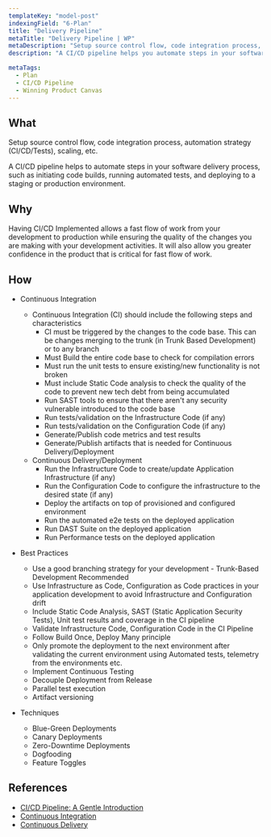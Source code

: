 ```yaml
---
templateKey: "model-post"
indexingField: "6-Plan"
title: "Delivery Pipeline"
metaTitle: "Delivery Pipeline | WP"
metaDescription: "Setup source control flow, code integration process, automation strategy (CI/CD/Tests), scaling, etc."
description: "A CI/CD pipeline helps you automate steps in your software delivery process, such as initiating code builds, running automated tests, and deploying to a staging or production environment."

metaTags:
  - Plan
  - CI/CD Pipeline
  - Winning Product Canvas
---
```



## What

Setup source control flow, code integration process, automation strategy (CI/CD/Tests), scaling, etc.

A CI/CD pipeline helps to automate steps in your software delivery process, such as initiating code builds, running automated tests, and deploying to a staging or production environment.


## Why

Having CI/CD Implemented allows a fast flow of work from your development to production while ensuring the quality of the changes you are making with your development activities. It will also allow you greater confidence in the product that is critical for fast flow of work.


## How

- Continuous Integration

  - Continuous Integration (CI) should include the following steps and characteristics
    - CI must be triggered by the changes to the code base. This can be changes merging to the trunk (in Trunk Based Development) or to any branch
    - Must Build the entire code base to check for compilation errors
    - Must run the unit tests to ensure existing/new functionality is not broken
    - Must include Static Code analysis to check the quality of the code to prevent new tech debt from being accumulated
    - Run SAST tools to ensure that there aren't any security vulnerable introduced to the code base
    - Run tests/validation on the Infrastructure Code (if any)
    - Run tests/validation on the Configuration Code (if any)
    - Generate/Publish code metrics and test results
    - Generate/Publish artifacts that is needed for Continuous Delivery/Deployment
  - Continuous Delivery/Deployment
    - Run the Infrastructure Code to create/update Application Infrastructure (if any)
    - Run the Configuration Code to configure the infrastructure to the desired state (if any)
    - Deploy the artifacts on top of provisioned and configured environment
    - Run the automated e2e tests on the deployed application
    - Run DAST Suite on the deployed application
    - Run Performance tests on the deployed application

- Best Practices

  - Use a good branching strategy for your development - Trunk-Based Development Recommended
  - Use Infrastructure as Code, Configuration as Code practices in your application development to avoid Infrastructure and Configuration drift
  - Include Static Code Analysis, SAST (Static Application Security Tests), Unit test results and coverage in the CI pipeline
  - Validate Infrastructure Code, Configuration Code in the CI Pipeline
  - Follow Build Once, Deploy Many principle
  - Only promote the deployment to the next environment after validating the current environment using Automated tests, telemetry from the environments etc.
  - Implement Continuous Testing
  - Decouple Deployment from Release
  - Parallel test execution
  - Artifact versioning

- Techniques
  - Blue-Green Deployments
  - Canary Deployments
  - Zero-Downtime Deployments
  - Dogfooding
  - Feature Toggles


## References

- [CI/CD Pipeline: A Gentle Introduction](https://semaphoreci.com/blog/cicd-pipeline)
- [Continuous Integration](https://en.wikipedia.org/wiki/Continuous_integration)
- [Continuous Delivery](https://en.wikipedia.org/wiki/Continuous_delivery)
